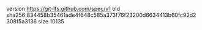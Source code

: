 version https://git-lfs.github.com/spec/v1
oid sha256:834458b35461ade4f648c585a373f76f23200d6634413b60fc92d2308f5a3136
size 10135
